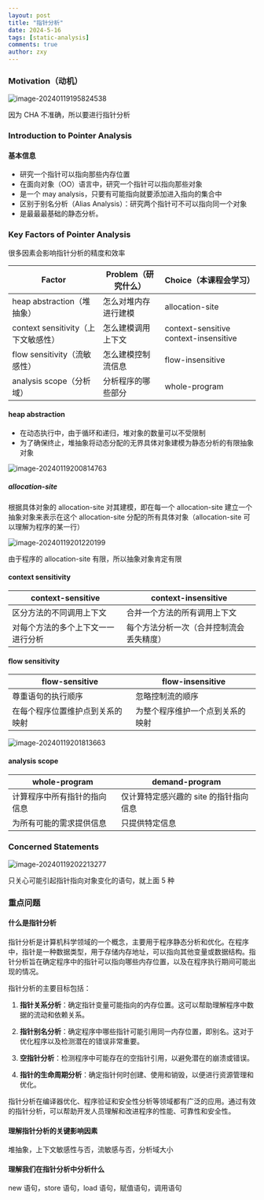 ```yaml
---
layout: post
title: "指针分析"
date: 2024-5-16
tags: [static-analysis]
comments: true
author: zxy
---
```


### Motivation（动机）

![image-20240119195824538](C:\Users\zxy\AppData\Roaming\Typora\typora-user-images\image-20240119195824538.png)

因为 CHA 不准确，所以要进行指针分析

### Introduction to Pointer Analysis

#### 基本信息

- 研究一个指针可以指向那些内存位置
- 在面向对象（OO）语言中，研究一个指针可以指向那些对象
- 是一个 may analysis，只要有可能指向就要添加进入指向的集合中
- 区别于别名分析（Alias Analysis）：研究两个指针可不可以指向同一个对象
- 是最最最基础的静态分析。

### Key Factors of Pointer Analysis

很多因素会影响指针分析的精度和效率

| Factor                              | Problem（研究什么）  | Choice（本课程会学习）                |
| ----------------------------------- | -------------------- | ------------------------------------- |
| heap abstraction（堆抽象）          | 怎么对堆内存进行建模 | allocation-site                       |
| context sensitivity（上下文敏感性） | 怎么建模调用上下文   | context-sensitive context-insensitive |
| flow sensitivity（流敏感性）        | 怎么建模控制流信息   | flow-insensitive                      |
| analysis scope（分析域）            | 分析程序的哪些部分   | whole-program                         |

#### heap abstraction

- 在动态执行中，由于循环和递归，堆对象的数量可以不受限制
- 为了确保终止，堆抽象将动态分配的无界具体对象建模为静态分析的有限抽象对象

![image-20240119200814763](C:\Users\zxy\AppData\Roaming\Typora\typora-user-images\image-20240119200814763.png)

##### allocation-site

根据具体对象的 allocation-site 对其建模，即在每一个 allocation-site 建立一个抽象对象来表示在这个 allocation-site 分配的所有具体对象（allocation-site 可以理解为程序的某一行）

![image-20240119201220199](C:\Users\zxy\AppData\Roaming\Typora\typora-user-images\image-20240119201220199.png)

由于程序的 allocation-site 有限，所以抽象对象肯定有限

#### context sensitivity

| context-sensitive                  | context-insensitive                      |
| ---------------------------------- | ---------------------------------------- |
| 区分方法的不同调用上下文           | 合并一个方法的所有调用上下文             |
| 对每个方法的多个上下文一一进行分析 | 每个方法分析一次（合并控制流会丢失精度） |

#### flow sensitivity

| flow-sensitive                   | flow-insensitive                 |
| -------------------------------- | -------------------------------- |
| 尊重语句的执行顺序               | 忽略控制流的顺序                 |
| 在每个程序位置维护点到关系的映射 | 为整个程序维护一个点到关系的映射 |

![image-20240119201813663](C:\Users\zxy\AppData\Roaming\Typora\typora-user-images\image-20240119201813663.png)

#### analysis scope

| whole-program                | demand-program                         |
| ---------------------------- | -------------------------------------- |
| 计算程序中所有指针的指向信息 | 仅计算特定感兴趣的 site 的指针指向信息 |
| 为所有可能的需求提供信息     | 只提供特定信息                         |

### Concerned Statements

![image-20240119202213277](C:\Users\zxy\AppData\Roaming\Typora\typora-user-images\image-20240119202213277.png)

只关心可能引起指针指向对象变化的语句，就上面 5 种

### 重点问题

#### 什么是指针分析

指针分析是计算机科学领域的一个概念，主要用于程序静态分析和优化。在程序中，指针是一种数据类型，用于存储内存地址，可以指向其他变量或数据结构。指针分析旨在确定程序中的指针可以指向哪些内存位置，以及在程序执行期间可能出现的情况。

指针分析的主要目标包括：

1. **指针关系分析**：确定指针变量可能指向的内存位置。这可以帮助理解程序中数据的流动和依赖关系。

2. **指针别名分析**：确定程序中哪些指针可能引用同一内存位置，即别名。这对于优化程序以及检测潜在的错误非常重要。

3. **空指针分析**：检测程序中可能存在的空指针引用，以避免潜在的崩溃或错误。

4. **指针的生命周期分析**：确定指针何时创建、使用和销毁，以便进行资源管理和优化。

指针分析在编译器优化、程序验证和安全性分析等领域都有广泛的应用。通过有效的指针分析，可以帮助开发人员理解和改进程序的性能、可靠性和安全性。

#### 理解指针分析的关键影响因素

堆抽象，上下文敏感性与否，流敏感与否，分析域大小

#### 理解我们在指针分析中分析什么

new 语句，store 语句，load 语句，赋值语句，调用语句
